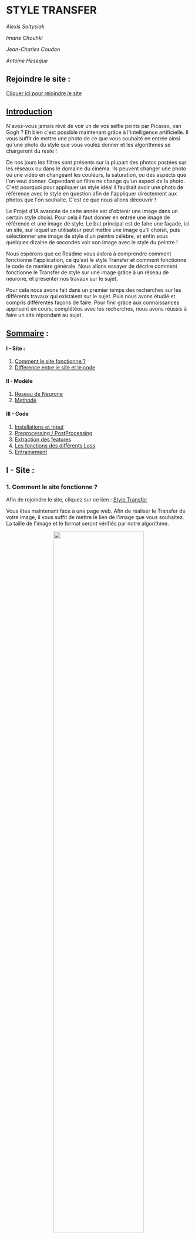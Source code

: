 # STYLE TRANSFER 

*Alexis Soltysiak* 

*Imane Chouhki*

*Jean-Charles Coudon*

*Antoine Heseque*

## Rejoindre le site : 



[Cliquer ici pour rejoindre le site](https://style-transfer-front.herokuapp.com/)



## <u>Introduction</u>

N'avez-vous jamais rêvé de voir un de vos selfie peints par Picasso, van Gogh ? Eh bien c'est possible maintenant grâce à l'intelligence artificielle. Il vous suffit de mettre une photo de ce que vous souhaité en entrée ainsi qu'une photo du style que vous voulez donner et les algorithmes se chargeront du reste !

De nos jours les filtres sont présents sur la plupart des photos postées sur les réseaux ou dans le domaine du cinéma. Ils peuvent changer une photo ou une vidéo en changeant les couleurs, la saturation, ou des aspects que l'on veut donner. Cependant un filtre ne change qu'un aspect de la photo. C'est pourquoi pour appliquer un style idéal il faudrait avoir une photo de référence avec le style en question afin de l'appliquer directement aux photos que l'on souhaite. C'est ce que nous allons découvrir !

Le Projet d'IA avancée de cette année est d'obtenir une image dans un certain style choisi. Pour cela il faut donner en entrée une image de référence et une image de style. Le but principal est de faire une façade, ici un site, sur lequel un utilisateur peut mettre une image qu'il choisit, puis sélectionner une image de style d'un peintre célèbre, et enfin sous quelques dizaine de secondes voir son image avec le style du peintre !

Nous espérons que ce Readme vous aidera à comprendre comment fonctionne l'application, ce qu'est le style Transfer et comment fonctionne le code de manière générale. Nous allons essayer de décrire comment fonctionne le Transfer de style sur une image grâce à un réseau de neurone, et présenter nos travaux sur le sujet.

Pour cela nous avons fait dans un premier temps des recherches sur les différents travaux qui existaient sur le sujet. Puis nous avons étudié et compris différentes façons de faire. Pour finir grâce aux connaissances apprisent en cours, complétées avec les recherches, nous avons réussis à faire un site répondant au sujet.



## <u>Sommaire</u>  :



#### **I - Site :**

1. [Comment le site fonctionne ? ](#Comment-le-site-fonctionne-? )
2. [Difference entre le site et le code ](#Difference-entre-le-site-et-le-code) 

#### II - Modèle 

1. [Reseau de Neurone](#reseau-de-neurone)
2. [Methode ](#methode)

#### III - Code

1. [Installations et Input](#Installations-et-Input)
2. [Preprocessing / PostProcessing](#Preprocessing-/-PostProcessing)
3. [Extraction des features](#Extraction-des-features)
4. [Les fonctions des différents Loss](#Les-fonctions-des-différents-Loss)
5. [Entrainement](#Entrainement)





## I - Site : 



### 	1. Comment le site fonctionne ?

Afin de rejoindre le site, cliquez sur ce lien  : [Style Transfer](https://style-transfer-front.herokuapp.com/)

Vous êtes maintenant face à une page web. Afin de réaliser le Transfer de votre image, il vous suffit de mettre le lien de l'image que vous souhaitez. La taille de l'image et le format seront vérifiés par notre algorithme. 


<div align="center">
    <img src=".github/images/.png" width="70%">
</div>

Maintenant que votre photo est chargée comme photo de base, vous pouvez sélectionner grâce au menu déroulant, le style du peintre que vous souhaitez. Nous avons essayé de proposer une variété de style différent, et d'autres vont encore être ajoutés !

![img](https://cdn.discordapp.com/attachments/891968066613825577/901487988704440340/2.PNG)



Après avoir sélectionné le style que vous souhaitez, il vous suffit de cliquer sur le bouton "générer"

Un chargement démarre ainsi et votre image est en train d'être créée ! Après un temps d'attente votre image avec le style demandé apparaitra et vous pourrez la télécharger et la partager à vos amis !



![img](https://cdn.discordapp.com/attachments/891968066613825577/901488004869267486/5.PNG)



### 	2. Difference entre le site et le code

Nous avons longtemps cherché sur le sujet du style transfer et testé de nombreux codes. Nous avons ainsi poussé les recherches afin de trouver le moyen le plus rapide et performant possible. Notre seule déception durant ce projet est de ne pas avoir un algorithme qui permet un style transfert en temps réel. En effet nous avons produit différents codes et nous avons fait de nombreux tests et dans tous les cas le temps d'exécution ne descendait pas en dessous d'une à deux minutes (avec utilisation GPU).

Pour remédier à cela nous avons utilisé une API sur le site. Ce modèle a été entrainé avec différents styles et permet de prédire de manière plus rapide que notre code sur une image d'entrée. Cependant les résultats restent pour le moins très similaires.



# II - Modèle



### 	1. Réseau de Neurone

Afin de répondre à ce problème, et après les recherches effectuées, nous avons décidé d'utiliser le réseau Réseau de neurone convolutif (CNN) VGG19 qui est le plus adapté. Il nous permettra d'extraire les informations de style et de contenu des images concernées. Ainsi il sera possible de modifier l'image de contenu afin qu'elle adopte le caractère de l'image de style.

Pour utiliser les réseaux de neurones il faut des entrées et des sorties afin de réaliser des prédictions, calculer les loss et effectuer les backpropagations. Pour les entrées du réseau de neurone il y aura une image de contenu et une image de style. L'image générée sera aussi en entrée du reseau de neurone à chaque epochs.

Prenons un exemple : 

Nous avons mis l'image d'une tortue de mer dans la content image. Et nous souhaitons lui donner le style de La Grande Vague de Kanagawa. On peut voir qu'après plusieurs epochs nous obtenons en output image, une tortue qui est dans le style de Kanagawa. Le résultat est bluffant n'est-ce pas ? 



![image-20211023165942731](C:\Users\ASUS\AppData\Roaming\Typora\typora-user-images\image-20211023165942731.png)

*<u>Dans l'image synthétisée de sortie, les coups de pinceau à l'huile de l'image de style sont appliqués, conduisant à des couleurs plus froides, tout en préservant la forme principale des objets dans l'image de contenu.</u>*



De manière plus détaillée nous installons un réseau de neurones VGG19 qui est un réseau de neurones convolutif pré-entrainé. 

Effectivement le VGG-19 est un réseau de neurones convolutif de 19 couches de profondeur entraîné sur plus d'un million d'images de la base de données ImageNet. Le réseau a donc appris de riches représentations de caractéristiques pour un large éventail d'images. Le réseau a une taille d'entrée d'image de 224 par 224.

Il contient 19 layer qui sont représenté ci-dessous .

![VGG et Transfer Learning - datacorner par Benoit Cayla](https://www.datacorner.fr/wp-content/uploads/2021/03/vgg_1.jpg)





### 	2. Méthode



Pour décrire la méthode, nous allons décrire les différentes étapes. 

La première chose à faire est d**'initialiser l'image synthétisée. ** ici on commencera par la content image. Cette image synthétisée est la seule variable qui doit être mise à jour pendant le processus de transfert de style. Ce sont donc les paramètres du modèle à mettre à jour pendant l'apprentissage.

 



Dans un second temps, nous choisissons un CNN (convolution neural network ici le model VGG19 vu ci-dessus) pré-entraîné pour **extraire les caractéristiques de l'image et figer ses paramètres de modèle** pendant l'entraînement. Pour cela on sélectionne les couches du model VGG19 qui nous intéressent. Plus on **extrait les features** proches de la couche d'entrée, plus on capture des features détaillées, et vice versa, plus on s'éloigne de la couche d'entrée, plus on capte les informations global de l'image.

C'est pour cela que nous choisissons une couche proche de la sortie du model (la dernière couche de convolution du 4ème bloc de convolution) pour extraire les features de l'image de contenue, afin de capter les informations globales à transférer à l'image générée. Pour les couches de style nous sélectionnons chaque premières couches à différents niveaux du modèle (chaque premières couches de convolution des 5 blocs de convolution) pour **extraire des informations globales et plus détaillés de l'image de style.**





Ensuite, nous calculons la fonction de perte du transfert de style par propagation vers l'avant (direction des flèches pleines) et mettons à jour les paramètres du modèle (l'image synthétisée pour la sortie) par rétropropagation (direction des flèches en pointillés). La fonction de perte couramment utilisée dans le transfert de style se compose de trois parties :

\- **La perte de contenu** rend l'image synthétisée et l'image de contenu proches dans les caractéristiques de contenu ; 

\- **La perte de style** rend l'image synthétisée et l'image de style proches des caractéristiques de style ; 

\- **La perte de variation totale** aide à réduire le bruit dans l'image synthétisée. 

 **Finalement, la fonction de loss en style Transfer est la somme pondérée de la content loss, la style loss, et la total variation loss**.

 En jouant sur ces poids, on peut décider d'avoir une image avec un style très présent, laisser plus d'importance au contenu et réduire plus ou moins le bruit sur l'image générée.

Enfin, lorsque l'apprentissage du modèle est terminé, nous sortons les paramètres du modèle du transfert de style pour générer l'image synthétisée finale. Nous pouvons voir un schéma résumé de la méthode utilisée.



![img](https://cdn.discordapp.com/attachments/891968066613825577/901581695411695696/unknown.png)





## 3 - Code : 



### 	1. Installations et Input



Afin de pouvoir utiliser les fonctionnalités et certaines fonctions utiles, il nous faut importer des bibliothèques. 

Il faudra installer : 

1. **Torch** 
2. **TorchVision** : afin d'accéder à des architectures de modèle.
3. **PIL**: Une bibliothèque de traitement d'image.
4. **Matplotlib** : Une bibliothèque complète permettant des visualisations.
5. **d2l** : Une bibliothèque pour avoir un affichage dynamique.

Ces bibliothèques sont complètes et vastes , nous n'utiliserons que certaines fonctions. Cependant elles vont nous être indispensable pour la suite. 

Puis nous continuons par importer l'image content que l'on souhaite styliser , ainsi que l'image de style sur lequel on veut copier le style.



### 	2. Preprocessing / PostProcessing



Afin d'effectuer le Preprocessing et le postprocessing nous allons avoir 2 fonctions. Dans un premier temps nous allons avoir la fonction `preprocess`qui est une pipeline. Dans celle ci nous allons effectuer les actions suivantes dans l'ordre :

1. **Resizer l'image** à la taille souhaitée par l'utilisateur.

   Afin de donner à l'image la taille qui est en paramètre dans l'input.

2. **Transformer les données** de l'image en Tensor pour pouvoir travailler avec pytorch ensuite.

   Dans le but de pouvoir travailler avec pytorch il faut transformer l'image en Tensor .

3. **Normaliser les channels RGB.**

   Pour se débarrasser des distorsions causées par les lumières et les ombres dans une image.

Finalement la fonction passe l'image d'entrée dans cette pipeline puis ajoute une dimension pour être au format du réseau de neurone convolutionel.

Dans un second temps nous avons la fonction `postprocess` qui va restaurer les valeurs des pixel avant leurs normalisations. Elle remplace également chaque pixel ayant une valeur inférieure à 0 ou supérieure à 1 par 0 ou 1. Cela permet ensuite de convertir l'image en image PIL pour l'affichage.

Ces deux fonctions sont indispensables pour pouvoir préparer l'image à être utilisés par les fonctions qui vont suivre.



### 	3. Extraction des features



Dans cette partie nous allons **extraire les features** des images de content et des images de style. Pour cela on va devoir utiliser le réseau de neurone convolutif VGG19 pré-entrainé sur le dataset Imagenet.

Afin d'extraire les différentes features des images on sélectionne les couches du model VGG19 qui nous intéressent. Mais chaque couche du model ne vas pas donner les mêmes niveaux de détails de feature. Effectivement plus on extrait les features proches de la couche d'entrée, plus on capture des features détaillées, et inversement, plus on s'éloigne de la couche d'entrée, plus on capte les informations global de l'image.

Dans notre cas nous allons choisir une couche proche de la sortie du model (la dernière couche de convolution du 4ème bloc de convolution) pour extraire les features de l'image de contenue, afin de **capter les informations globales à transférer à l'image générée**.

Pour les couches de style nous sélectionnons chaque premières couches à différents niveaux du modèle (chaque	 premières couches de convolution des 5 blocs de convolution) pour extraire des informations globales et plus détaillés de l'image de style.





Nous pouvons utiliser la fonction `extract_features` qui va permettre de **récupérer les features de style et de contenu** en récupérant les sorties des couches intermédiaires (listes `style_layers` et `content_layers`) du réseau de neurones VGG19.

Par la suite, nous utiliserons les fonctions :`get_contents` et `get_styles` afin de faire passer les images de contenu et de style dans la pipeline de preprocessing pour ensuite extraire les features à l'aide la fonction `extract_features` définie juste avant. Les features de l'image générée, quant à elles, seront extraites durant l'entrainement.



### 	4. Les fonctions des différents Loss



Pour savoir après la prédiction si nous nous sommes éloigné de l'objectif où non il nous faut des fonctions de Loss. Dans l'algorithme nous utilisons 3 fonctions de Loss différentes qui ont toutes leurs utilités. Ainsi, La fonction de loss du style Transfer contient la content loss, la style loss et la total variation loss.



##### Content Loss

La fonction de content loss est assez classique, elle calcule la différence entre l'image de contenu et l'image générée et la met au carré à la manière d'une MSE. Les deux inputs de la fonction square proviennent de l'extraction de features.

##### Style Loss

La style loss utilise également la fonction de squared loss pour calculer la différence de style entre l'image générée et l'image de style. Cependant avant d'utiliser la fonction de squared loss, les features de style de l'image générée et de l'image de style doivent être transformées en *Matrice de Gram*.

##### Total Variation Loss

La Total Variation Loss est une fonction de loss qui n'est pas toujours présente en style Transfer. Elle permet de réduire les bruits à hautes fréquences (pixels particulièrement sombre ou clair) qui peuvent être générée dans l'image de sortie. (Permet de faire en sorte que les valeurs des pixels voisins soient plus proches.)

**<u>Pour finir , la fonction de loss en style transfer est la somme pondérée de la content loss, la style loss, et la total variation loss. En jouant sur ces poids, on peut décider d'avoir une image avec un style très présent, laisser plus d'importance au contenu et réduire plus ou moins le bruit sur l'image générée.</u>**



#### Synthétisation de l'image créée

Afin d'initier l'image que nous allons générer, nous utilisons la classe suivante `SynthesizedImage` qui nous permet de définir un modèle et de traiter l'image générée comme étant les paramètres du modèle à mettre à jour. 

Nous utiliserons aussi les fonctions  `get_inits` pour créer une instance de la classe `SynthesizedImage` qui l'initialise avec l'image `X`. C'est ici que l'on initialise la matrice Gram de l'image de style.



### 	5. Entrainement

Nous allons maintenant grâce à toutes les fonctions créées ci-dessus commencer l'entrainement. Il faut savoir que pendant l'entrainement, à chaque epoch, on extrait les features de style et de contenu de l'image générée et on calcule la fonction loss.

Afin d'entrainer nous reprenons les mêmes notions que nous avons vu en cours : 

1. On remet les gradients à 0
2. On extrait les features de l'image générée
3. Calculer la Loss ( Comme on a pu le voir précedement on calcul les 3 loss différentes que l'ont pondère afin de personaliser notre style transfer)
4. Backpropagation ( Afin d'affecter les gradients dans notre réseau de neuronne )
5. Affichage de la Loss et de l'image de sortie actuelle.

Il nous suffit finalement de lancer l'entrainement en commencant par renseigner la taille de l'image que l'on souhaite, et d'effectuer toutes les étapes vues afin de pouvoir lancer l'entrainement.



# CONCLUSION



Nous pouvons voir que l'image synthétisée conserve le paysage et les objets de l'image de contenu, et transfère en même temps la couleur de l'image de style. Par exemple, l'image synthétisée a des blocs de couleur comme ceux de l'image de style. Certains de ces blocs ont même la texture subtile des coups de pinceau.

Nous avons vu dans un premier temps l'utilisation du site ainsi que les différences avec le code. Puis nous avons regardé quel réseau de neurone nous avons utilisé ainsi que la méthode qui a été entreprise. Pour finir nous avons regardé l'organisation du code, et effectuer les étapes dans l'ordre, de l'installation jusqu'à l'entrainement et enfin le résultat.

Nous pouvons nous demander dans quelle mesure pourrait on utiliser le style transfer sur des textes ?
